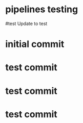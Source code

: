 # pipelines testing
#test
Update to test
# initial commit
# test commit
# test commit
# test commit
